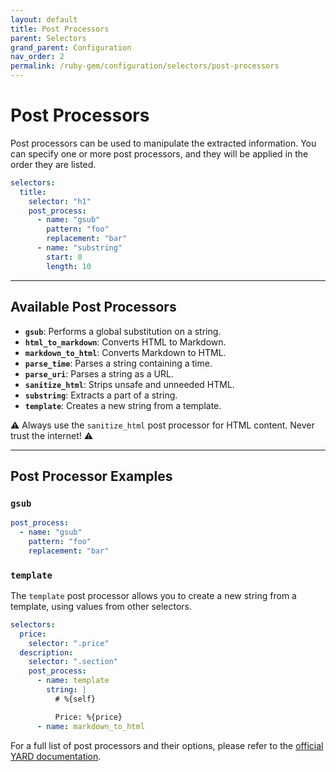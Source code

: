```yaml
---
layout: default
title: Post Processors
parent: Selectors
grand_parent: Configuration
nav_order: 2
permalink: /ruby-gem/configuration/selectors/post-processors
---
```


# Post Processors

Post processors can be used to manipulate the extracted information. You can specify one or more post processors, and they will be applied in the order they are listed.

```yaml
selectors:
  title:
    selector: "h1"
    post_process:
      - name: "gsub"
        pattern: "foo"
        replacement: "bar"
      - name: "substring"
        start: 0
        length: 10
```

---

## Available Post Processors

- **`gsub`**: Performs a global substitution on a string.
- **`html_to_markdown`**: Converts HTML to Markdown.
- **`markdown_to_html`**: Converts Markdown to HTML.
- **`parse_time`**: Parses a string containing a time.
- **`parse_uri`**: Parses a string as a URL.
- **`sanitize_html`**: Strips unsafe and unneeded HTML.
- **`substring`**: Extracts a part of a string.
- **`template`**: Creates a new string from a template.

⚠️ Always use the `sanitize_html` post processor for HTML content. Never trust the internet! ⚠️

---

## Post Processor Examples

### `gsub`

```yaml
post_process:
  - name: "gsub"
    pattern: "foo"
    replacement: "bar"
```

### `template`

The `template` post processor allows you to create a new string from a template, using values from other selectors.

```yaml
selectors:
  price:
    selector: ".price"
  description:
    selector: ".section"
    post_process:
      - name: template
        string: |
          # %{self}

          Price: %{price}
      - name: markdown_to_html
```

For a full list of post processors and their options, please refer to the [official YARD documentation](https://www.rubydoc.info/gems/html2rss/).
